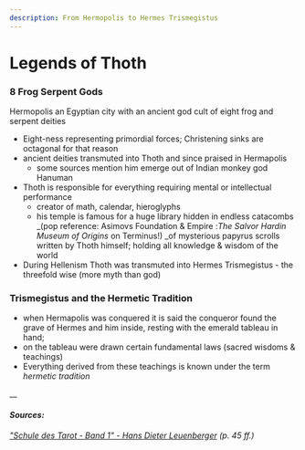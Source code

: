 ```yaml
---
description: From Hermopolis to Hermes Trismegistus
---
```


# Legends of Thoth

### 8 Frog Serpent Gods&#x20;

Hermopolis an Egyptian city with an ancient god cult of eight frog and serpent deities&#x20;

* Eight-ness representing primordial forces; Christening sinks are octagonal for that reason
* ancient deities transmuted into Thoth and since praised in Hermapolis
  * some sources mention him emerge out of Indian monkey god Hanuman
* Thoth is responsible for everything requiring mental or intellectual performance
  * creator of math, calendar, hieroglyphs&#x20;
  * his temple is famous for a huge library hidden in endless catacombs _(pop reference: Asimovs Foundation & Empire :_The Salvor Hardin Museum of Origins_ on Terminus!) _of mysterious papyrus scrolls written by Thoth himself; holding all knowledge & wisdom of the world
* During Hellenism Thoth was transmuted into Hermes Trismegistus - the threefold wise (more myth than god)

### Trismegistus and the Hermetic Tradition

* when Hermapolis was conquered it is said the conqueror found the grave of Hermes and him inside, resting with the emerald tableau in hand;&#x20;
* on the tableau were drawn certain fundamental laws (sacred wisdoms & teachings)
* Everything derived from these teachings is known under the term _hermetic tradition_

__

#### _Sources:_

__[_"Schule des Tarot - Band 1" - Hans Dieter Leuenberger_](https://www.goodreads.com/book/show/17166596-schule-des-tarot-band-1)_ (p. 45 ff.)_
